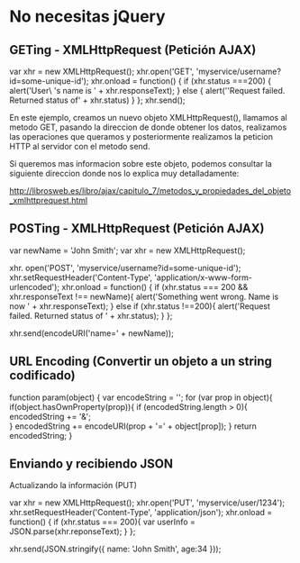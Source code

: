 
# No necesitas jQuery

## GETing - XMLHttpRequest (Petición AJAX)

var xhr = new XMLHttpRequest();
xhr.open('GET', 'myservice/username?id=some-unique-id');
xhr.onload = function() {
	if (xhr.status ===200) {
	alert('User\ 's name is ' + xhr.responseText);
	}
	else {
		alert(''Request failed. Returned status of' + xhr.status)
	}
};
xhr.send();

En este ejemplo, creamos un nuevo objeto XMLHttpRequest(), llamamos al metodo GET, pasando la direccion de donde obtener los datos, realizamos las operaciones que queramos y posteriormente realizamos la peticion HTTP al servidor con el metodo send.

Si queremos mas informacion sobre este objeto, podemos consultar la siguiente direccion donde nos lo explica muy detalladamente:

http://librosweb.es/libro/ajax/capitulo_7/metodos_y_propiedades_del_objeto_xmlhttprequest.html

## POSTing - XMLHttpRequest (Petición AJAX)

var newName = 'John Smith';
var xhr = new XMLHttpRequest();

xhr. open('POST', 'myservice/username?id=some-unique-id');
xhr.setRequestHeader('Content-Type', 'application/x-www-form-urlencoded');
xhr.onload = function() {
	if (xhr.status === 200 && xhr.responseText !== newName){
		alert('Something went wrong.  Name is now ' + xhr.responseText);
	}
	else if (xhr.status !==200){
		alert('Request failed.  Returned status of ' + xhr.status);
	}
};

xhr.send(encodeURI('name=' + newName));

## URL Encoding (Convertir un objeto a un string codificado)

function param(object) {
	var encodeString = '';
		for (var prop in object){
			if(object.hasOwnProperty(prop)){
				if (encodedString.length > 0){
					encodedString += '&';	
				}
				encodedString += encodeURI(prop + '=' + object[prop]);
			}
		return encodedString;
}

## Enviando y recibiendo JSON

Actualizando la información (PUT)

var xhr = new XMLHttpRequest();
xhr.open('PUT', 'myservice/user/1234');
xhr.setRequestHeader('Content-Type', 'application/json');
xhr.onload = function() {
	if (xhr.status === 200){
		var userInfo = JSON.parse(xhr.reponseText);
	}
};

xhr.send(JSON.stringify({
	name: 'John Smith',
	age:34
}));


